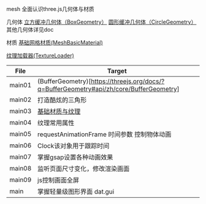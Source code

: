 mesh 全面认识three.js几何体与材质

几何体
[立方缓冲几何体（BoxGeometry）](https://threejs.org/docs/#api/zh/geometries/BoxGeometry)
[圆形缓冲几何体（CircleGeometry）](https://threejs.org/docs/?q=geometry#api/zh/geometries/CircleGeometry)
其他几何体详见doc

材质
[基础网格材质(MeshBasicMaterial)](https://threejs.org/docs/#api/zh/materials/MeshBasicMaterial)

[纹理加载器(TextureLoader)](https://threejs.org/docs/?q=TextureLoader#api/zh/loaders/TextureLoader)

| File   | Target                                      |
| ------ | ------------------------------------------- |
| main01 | (BufferGeometry)[https://threejs.org/docs/?q=BufferGeometry#api/zh/core/BufferGeometry]                 |
| main02 | 打造酷炫的三角形                        |
| main03 | [基础材质与纹理](https://threejs.org/docs/#api/zh/materials/MeshBasicMaterial)                           |
| main04 | 纹理常用属性                              |
| main05 | requestAnimationFrame 时间参数 控制物体动画 |
| main06 | Clock该对象用于跟踪时间                     |
| main07 | 掌握gsap设置各种动画效果                    |
| main08 | 监听页面尺寸变化，修改渲染画面              |
| main09 | js控制画面全屏                              |
| main   | 掌握轻量级图形界面 dat.gui                  |